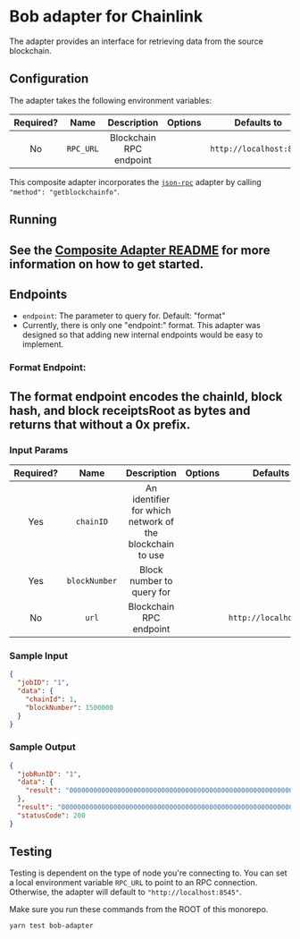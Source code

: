 # Bob adapter for Chainlink

The adapter provides an interface for retrieving data from the source blockchain.

## Configuration

The adapter takes the following environment variables:

| Required? |   Name    |       Description       | Options |       Defaults to       |
| :-------: | :-------: | :---------------------: | :-----: | :---------------------: |
|    No     | `RPC_URL` | Blockchain RPC endpoint |         | `http://localhost:8545` |

This composite adapter incorporates the [`json-rpc`](../../sources/json-rpc) adapter by calling `"method": "getblockchainfo"`.

## Running

## See the [Composite Adapter README](../README.md) for more information on how to get started.

## Endpoints

- `endpoint`: The parameter to query for. Default: "format"
- Currently, there is only one "endpoint:" format. This adapter was designed so that adding new internal endpoints would be easy to implement.

### Format Endpoint:

## The format endpoint encodes the chainId, block hash, and block receiptsRoot as bytes and returns that without a 0x prefix.

### Input Params

| Required? |     Name      |                       Description                        | Options |       Defaults to       |
| :-------: | :-----------: | :------------------------------------------------------: | :-----: | :---------------------: |
|    Yes    |   `chainID`   | An identifier for which network of the blockchain to use |         |                         |
|    Yes    | `blockNumber` |                Block number to query for                 |         |                         |
|    No     |     `url`     |                 Blockchain RPC endpoint                  |         | `http://localhost:8545` |

### Sample Input

```json
{
  "jobID": "1",
  "data": {
    "chainId": 1,
    "blockNumber": 1500000
  }
}
```

### Sample Output

```json
{
  "jobRunID": "1",
  "data": {
    "result": "000000000000000000000000000000000000000000000000000000000000000183952d392f9b0059eea94b10d1a095eefb1943ea91595a16c6698757127d4e1c371086374dcad57dab3a0774e9877152e0c5b4a75815a50ea568d649f0e80077"
  },
  "result": "000000000000000000000000000000000000000000000000000000000000000183952d392f9b0059eea94b10d1a095eefb1943ea91595a16c6698757127d4e1c371086374dcad57dab3a0774e9877152e0c5b4a75815a50ea568d649f0e80077",
  "statusCode": 200
}
```

## Testing

Testing is dependent on the type of node you're connecting to. You can set a local environment variable `RPC_URL` to point to an RPC connection. Otherwise, the adapter will default to `"http://localhost:8545"`.

Make sure you run these commands from the ROOT of this monorepo.

```bash
yarn test bob-adapter
```

